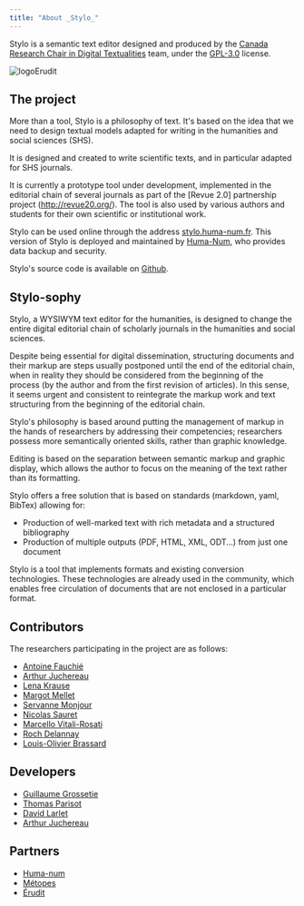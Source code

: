 ```yaml
---
title: "About _Stylo_"
---
```


Stylo is a semantic text editor designed and produced by the [Canada Research Chair in Digital Textualities](http://ecrituresnumeriques.ca) team, under the [GPL-3.0](https://github.com/EcrituresNumeriques/stylo/blob/master/LICENSE) license.

<img src="/uploads/images/logo-crc-ecrinum.svg" alt="logoErudit" class="img-responsive img-thumbnail" style="max-width:250px">

## The project

More than a tool, Stylo is a philosophy of text.
It's based on the idea that we need to design textual models adapted for writing in the humanities and social sciences (SHS).

It is designed and created to write scientific texts, and in particular adapted for SHS journals.

It is currently a prototype tool under development, implemented in the editorial chain of several journals as part of the [Revue 2.0] partnership project (http://revue20.org/).
The tool is also used by various authors and students for their own scientific or institutional work.

Stylo can be used online through the address [stylo.huma-num.fr](https://stylo.huma-num.fr/). This version of Stylo is deployed and maintained by [Huma-Num](https://www.huma-num.fr/), who provides data backup and security.

Stylo\'s source code is available on [Github](https://github.com/EcrituresNumeriques/stylo/).

## Stylo-sophy

Stylo, a WYSIWYM text editor for the humanities, is designed to change the entire digital editorial chain of scholarly journals in the humanities and social sciences.

Despite being essential for digital dissemination, structuring documents and their markup are steps usually postponed until the end of the editorial chain, when in reality they should be considered from the beginning of the process (by the author and from the first revision of articles). In this sense, it seems urgent and consistent to reintegrate the markup work and text structuring from the beginning of the editorial chain.

Stylo's philosophy is based around putting the management of markup in the hands of researchers by addressing their competencies; researchers possess more semantically oriented skills, rather than graphic knowledge.

Editing is based on the separation between semantic markup and graphic display, which allows the author to focus on the meaning of the text rather than its formatting.

Stylo offers a free solution that is based on standards (markdown, yaml, BibTex) allowing for:

- Production of well-marked text with rich metadata and a structured bibliography
- Production of multiple outputs (PDF, HTML, XML, ODT...) from just one document

Stylo is a tool that implements formats and existing conversion technologies. These technologies are already used in the community, which enables free circulation of documents that are not enclosed in a particular format.

## Contributors

The researchers participating in the project are as follows:

- [Antoine Fauchié](https://ecrituresnumeriques.ca/fr/Equipe/Antoine-Fauchie/)
- [Arthur Juchereau](https://ecrituresnumeriques.ca/fr/Equipe/Arthur-Juchereau)
- [Lena Krause](https://ecrituresnumeriques.ca/fr/Equipe/Lena-Krause)
- [Margot Mellet](https://ecrituresnumeriques.ca/fr/Equipe/Margot-Mellet)
- [Servanne Monjour](https://ecrituresnumeriques.ca/fr/Equipe/Servanne-Monjour-)
- [Nicolas Sauret](https://ecrituresnumeriques.ca/fr/Equipe/Nicolas-Sauret)
- [Marcello Vitali-Rosati](https://ecrituresnumeriques.ca/fr/Equipe/Marcello-Vitali-Rosati-)
- [Roch Delannay](https://ecrituresnumeriques.ca/en/Equipe/Roch-Delannay)
- [Louis-Olivier Brassard](https://www.loupbrun.ca)

## Developers

- [Guillaume Grossetie](https://github.com/ggrossetie)
- [Thomas Parisot](https://détour.studio)
- [David Larlet](http://larlet.com/)
- [Arthur Juchereau](https://ecrituresnumeriques.ca/fr/Equipe/Arthur-Juchereau)

## Partners

- [Huma-num](https://www.huma-num.fr/)
- [Métopes](http://www.metopes.fr/)
- [Érudit](http://erudit.org/)